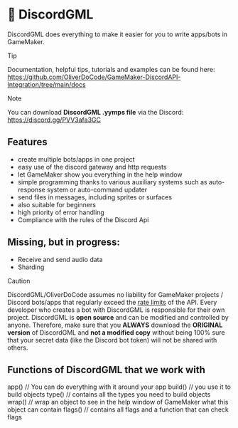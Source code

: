 # 🩵 DiscordGML

DiscordGML does everything to make it easier for you to write apps/bots in GameMaker.

> [!TIP] 
> Documentation, helpful tips, tutorials and examples can be found here: 
https://github.com/OliverDoCode/GameMaker-DiscordAPI-Integration/tree/main/docs

> [!NOTE]
> You can download **DiscordGML .yymps file** via the Discord: https://discord.gg/PVV3afa3GC

## Features
- create multiple bots/apps in one project
- easy use of the discord gateway and http requests
- let GameMaker show you everything in the help window
- simple programming thanks to various auxiliary systems such as auto-response system or auto-command updater
- send files in messages, including sprites or surfaces
- also suitable for beginners
- high priority of error handling
- Compliance with the rules of the Discord Api

## Missing, but in progress:
- Receive and send audio data
- Sharding

> [!CAUTION]
> DiscordGML/OliverDoCode assumes no liability for GameMaker projects / Discord bots/apps that regularly exceed the 
[rate limits](https://discord.com/developers/docs/topics/rate-limits) of the API. Every developer who creates a bot with DiscordGML is responsible for their own project. DiscordGML is **open source** and can be modified and controlled by anyone. Therefore, make sure that you **ALWAYS** download the **ORIGINAL version** of DiscordGML and **not a modified copy** without being 100% sure that your secret data (like the Discord bot token) will not be shared with others. 

## Functions of DiscordGML that we work with

app()       // You can do everything with it around your app
build()     // you use it to build objects 
type()      // contains all the types you need to build objects
wrap()      // wrap an object to see in the help window of GameMaker what this object can contain
flags()     // contains all flags and a function that can check flags
